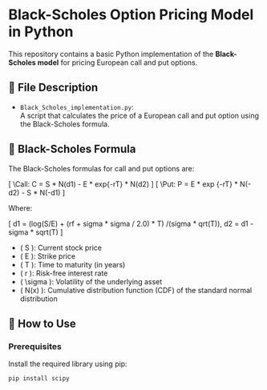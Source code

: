 # Black-Scholes Option Pricing Model in Python

This repository contains a basic Python implementation of the **Black-Scholes model** for pricing European call and put options.

## 📁 File Description

- `Black_Scholes_implementation.py`:  
  A script that calculates the price of a European call and put option using the Black-Scholes formula.

## 🧠 Black-Scholes Formula

The Black-Scholes formulas for call and put options are:

\[
\Call:  C = S * N(d1) - E * exp{-rT} * N(d2)
\]
\[
\Put:  P = E * exp {-rT} * N(-d2) - S * N(-d1)
\]

Where:

\[
d1 = (log(S/E) + (rf + sigma * sigma / 2.0) * T) /(sigma * qrt(T)), 
d2 = d1 - sigma * sqrt(T)
\]

- \( S \): Current stock price  
- \( E \): Strike price  
- \( T \): Time to maturity (in years)  
- \( r \): Risk-free interest rate  
- \( \sigma \): Volatility of the underlying asset  
- \( N(x) \): Cumulative distribution function (CDF) of the standard normal distribution

## 🔧 How to Use

### Prerequisites

Install the required library using pip:

```bash
pip install scipy
